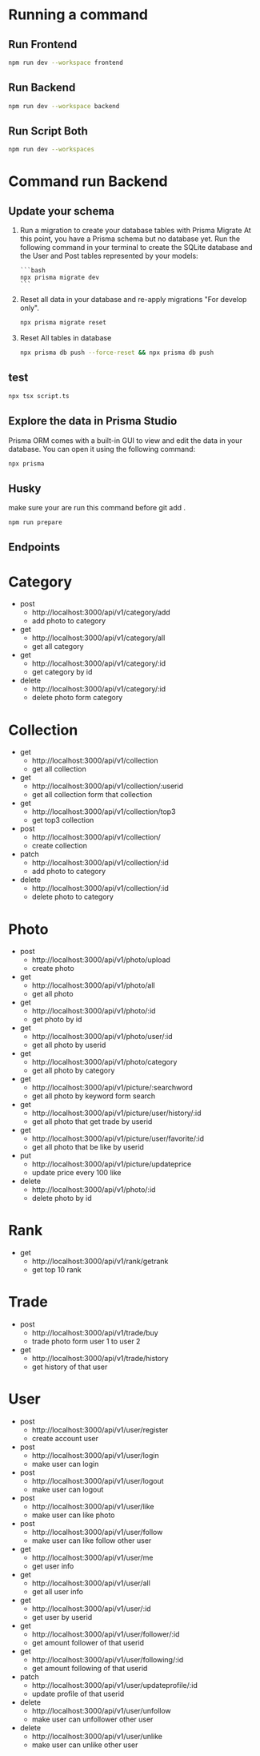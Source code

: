 # Running a command

## Run Frontend

```bash
npm run dev --workspace frontend
```

## Run Backend

```bash
npm run dev --workspace backend
```

## Run Script Both

```bash
npm run dev --workspaces
```

# Command run Backend

## Update your schema

1.  Run a migration to create your database tables with Prisma Migrate
    At this point, you have a Prisma schema but no database yet. Run the following command in your terminal to create the SQLite database and the User and Post tables represented by your models:

        ```bash
        npx prisma migrate dev
        ```

2.  Reset all data in your database and re-apply migrations "For develop only".
    ```bash
    npx prisma migrate reset
    ```
3.  Reset All tables in database
    ```bash
    npx prisma db push --force-reset && npx prisma db push
    ```

## test

```bash
npx tsx script.ts
```

## Explore the data in Prisma Studio

Prisma ORM comes with a built-in GUI to view and edit the data in your database. You can open it using the following command:

```bash
npx prisma 
```
## Husky
make sure your are run this command before git add .
```bash
npm run prepare
```


## Endpoints
# Category 
- post
  - http://localhost:3000/api/v1/category/add
  - add photo to category
- get
  - http://localhost:3000/api/v1/category/all
  - get all category
- get
  - http://localhost:3000/api/v1/category/:id
  - get category by id
- delete
  - http://localhost:3000/api/v1/category/:id
  - delete photo form category

# Collection

- get
  - http://localhost:3000/api/v1/collection
  - get all collection
- get
  - http://localhost:3000/api/v1/collection/:userid
  - get all collection form that collection
- get
  - http://localhost:3000/api/v1/collection/top3
  - get top3 collection
- post
  - http://localhost:3000/api/v1/collection/
  - create collection
- patch
  - http://localhost:3000/api/v1/collection/:id
  - add photo to category
- delete
  - http://localhost:3000/api/v1/collection/:id
  - delete photo to category

# Photo

- post
  - http://localhost:3000/api/v1/photo/upload
  - create photo
- get
  - http://localhost:3000/api/v1/photo/all
  - get all photo
- get
  - http://localhost:3000/api/v1/photo/:id
  - get photo by id
- get
  - http://localhost:3000/api/v1/photo/user/:id
  - get all photo by userid
- get
    - http://localhost:3000/api/v1/photo/category
    - get all photo by category
- get
  - http://localhost:3000/api/v1/picture/:searchword
  - get all photo by keyword form search
- get
  - http://localhost:3000/api/v1/picture/user/history/:id
  - get all photo that get trade by userid
- get
  - http://localhost:3000/api/v1/picture/user/favorite/:id
  - get all photo that be like by userid
- put
  - http://localhost:3000/api/v1/picture/updateprice
  - update price every 100 like
- delete
  - http://localhost:3000/api/v1/photo/:id
  - delete photo by id

# Rank

- get
  - http://localhost:3000/api/v1/rank/getrank
  - get top 10 rank

# Trade

- post
  - http://localhost:3000/api/v1/trade/buy
  - trade photo form user 1 to user 2
- get
  - http://localhost:3000/api/v1/trade/history
  - get history of that user

# User

- post
  - http://localhost:3000/api/v1/user/register
  - create account user
- post
  - http://localhost:3000/api/v1/user/login
  - make user can login
- post
  - http://localhost:3000/api/v1/user/logout
  - make user can logout
- post
  - http://localhost:3000/api/v1/user/like
  - make user can like photo
- post
  - http://localhost:3000/api/v1/user/follow
  - make user can like follow other user
- get
  - http://localhost:3000/api/v1/user/me
  - get user info
- get
  - http://localhost:3000/api/v1/user/all
  - get all user info
- get
  - http://localhost:3000/api/v1/user/:id
  - get user by userid
- get
  - http://localhost:3000/api/v1/user/follower/:id
  - get amount follower of that userid
- get
  - http://localhost:3000/api/v1/user/following/:id
  - get amount following of that userid
- patch
  - http://localhost:3000/api/v1/user/updateprofile/:id
  - update profile of that userid
- delete
  - http://localhost:3000/api/v1/user/unfollow
  - make user can unfollower other user
- delete
  - http://localhost:3000/api/v1/user/unlike
  - make user can unlike other user
